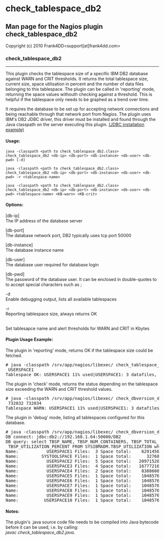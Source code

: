 # check_tablespace_db2

## Man page for the Nagios plugin check_tablespace_db2

Copyright (c) 2010 Frank4DD<support[at]frank4dd.com>

### check_tablespace_db2

* * *

This plugin checks the tablespace size of a specific IBM DB2 database against WARN and CRIT thresholds. It returns the total tablespace size, current size, space utilisation in percent and the number of data files belonging to this tablespace. The plugin can be called in 'reporting' mode, returning the space values withouth checking against a threshold. This is helpful if the tablespace only needs to be graphed as a trend over time.

It requires the database to be set up for accepting network connections and being reachable through that network port from Nagios. The plugin uses IBM's DB2 JDBC driver, this driver must be installed and found through the Java classpath on the server executing this plugin. [(JDBC installation example)](http://fm4dd.com/database/howto-install-IBMdb2-jdbc.htm)

#### Usage:

`java -classpath <path to check_tablespace_db2.class> check_tablespace_db2 <db-ip> <db-port> <db-instance> <db-user> <db-pwd> [-d]`  

`java -classpath <path to check_tablespace_db2.class> check_tablespace_db2 <db-ip> <db-port> <db-instance> <db-user> <db-pwd> -r <tablespace-name>`  

`java -classpath <path to check_tablespace_db2.class> check_tablespace_db2 <db-ip> <db-port> <db-instance> <db-user> <db-pwd> <tablespace-name> <KB-warn> <KB-crit>`

#### Options:

[db-ip]  
      The IP address of the database server

[db-port]  
      The database network port, DB2 typically uses tcp port 50000

[db-instance]  
      The database instance name

[db-user]  
      The database user required for database login

[db-pwd]  
      The password of the database user. It can be enclosed in double-quotes to to accept special characters such as ;

-d  
      Enable debugging output, lists all available tablespaces

-r <tablespace>  
      Reporting tablespace size, always returns OK

<tablespace> <KB-warn> <KB-crit>  
      Set tablesapce name and alert thresholds for WARN and CRIT in Kbytes

#### Plugin Usage Example:

The plugin in 'reporting' mode, returns OK if the tablespace size could be fetched.

<pre># java -classpath /srv/app/nagios/libexec/ check_tablespace_db2 192.168.1.64 50000 DB2 db2admin "p@ssw0rd" -r
 USERSPACE1
Tablespace OK: USERSPACE1 11% used|USERSPACE1: 3 datafiles, used 732032 KB of 6291456 KB total</pre>

The plugin in 'check' mode, returns the status depending on the tablespace size exceeding the WARN and CRIT threshold values.

<pre># java -classpath /srv/app/nagios/libexec/ check_dbversion_db2 192.168.1.64 50000 DB2 db2admin "p@ssw0rd" USERSPACE1
 732032 732034
Tablespace WARN: USERSPACE1 11% used|USERSPACE1: 3 datafiles, used 732032 KB of 6291456 KB total</pre>

The plugin in 'debug' mode, listing all tablespaces configured for this database.

<pre># java -classpath /srv/app/nagios/libexec/ check_dbversion_db2 192.168.1.64 50000 DB2 db2admin "p@ssw0rd" -d
DB connect: jdbc:db2://192.168.1.64:50000/DB2
DB query: select TBSP_NAME, TBSP_NUM_CONTAINERS, TBSP_TOTAL_SIZE_KB, TBSP_USED_SIZE_KB,
 TBSP_UTILIZATION_PERCENT FROM SYSIBMADM.TBSP_UTILIZATION where TBSP_TOTAL_SIZE_KB > 0
Name:           USERSPACE1 Files:  3 Space total:    6291456 KB Space used:     732032 KB Space % used:  11 %
Name:         SYSTOOLSPACE Files:  1 Space total:      32768 KB Space used:       1776 KB Space % used:   5 %
Name:           USERSPACE2 Files:  5 Space total:   20971520 KB Space used:    1660416 KB Space % used:   7 %
Name:           USERSPACE3 Files:  4 Space total:   16777216 KB Space used:    2671616 KB Space % used:  15 %
Name:           USERSPACE4 Files:  2 Space total:    8388608 KB Space used:      29440 KB Space % used:   0 %
Name:           USERSPACE5 Files:  1 Space total:    1048576 KB Space used:        384 KB Space % used:   0 %
Name:           USERSPACE6 Files:  1 Space total:    1048576 KB Space used:      41600 KB Space % used:   3 %
Name:           USERSPACE7 Files:  1 Space total:    1048576 KB Space used:      53120 KB Space % used:   5 %
Name:           USERSPACE8 Files:  1 Space total:    1048576 KB Space used:      70016 KB Space % used:   6 %
Name:           USERSPACE9 Files:  1 Space total:    1048576 KB Space used:      77696 KB Space % used:   7 %
Name:          USERSPACE10 Files:  1 Space total:    1048576 KB Space used:     296448 KB Space % used:  28 %</pre>

#### Notes:

The plugin's .java source code file needs to be compiled into Java bytecode before it can be used, i.e. by calling:  
_javac check_tablespace_db2.java_.
